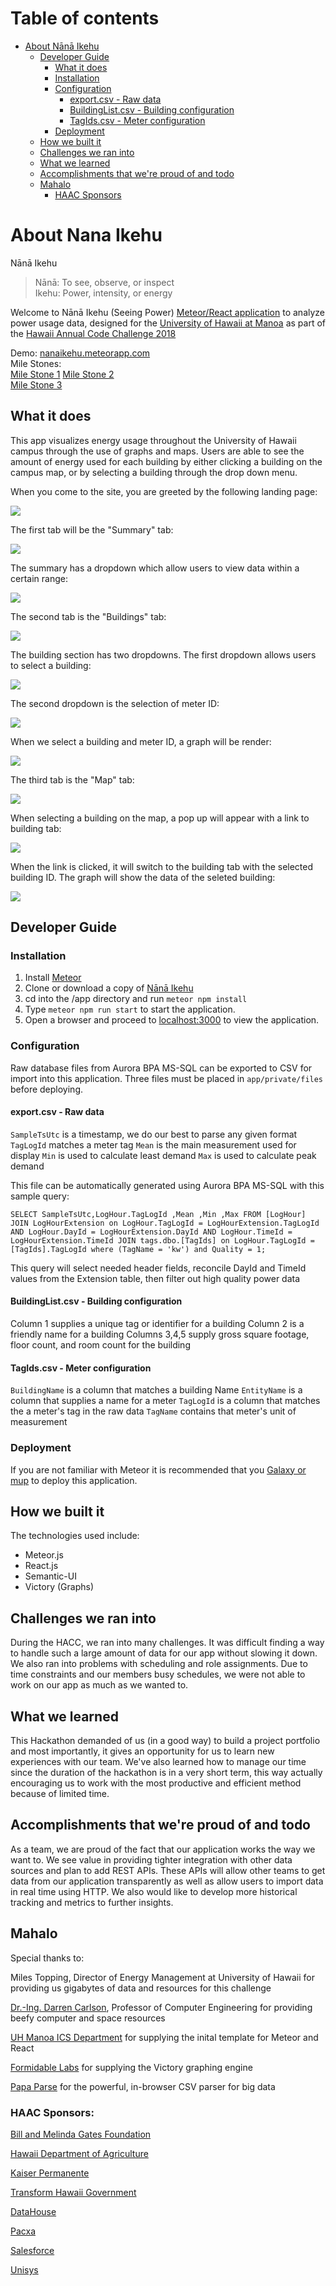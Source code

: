 # Table of contents

* [About Nānā Ikehu](#about-nanaikehu)
  * [Developer Guide](#developer-guide)
    * [What it does](#what-it-does)
    * [Installation](#installation)
    * [Configuration](#configuration)
      * [export.csv - Raw data](#export.csv-raw-data)
      * [BuildingList.csv - Building configuration](#building-configuration)
      * [TagIds.csv - Meter configuration](#meter-configuration)
    * [Deployment](#deployment)
  * [How we built it](#how-we-built-it)
  * [Challenges we ran into](#challenges)
  * [What we learned](#what-we-learned)
  * [Accomplishments that we're proud of and todo](#accomplishments)
  * [Mahalo](#mahalo)
    * [HAAC Sponsors](#sponsors)
    

# About Nana Ikehu 

Nānā Ikehu
> Nānā: To see, observe, or inspect        
> Ikehu: Power, intensity, or energy

Welcome to Nānā Ikehu (Seeing Power) [Meteor/React application](http://ics-software-engineering.github.io/meteor-application-template-react/) to analyze power usage data, designed for the [University of Hawaii at Manoa](https://manoa.hawaii.edu/) as part of the [Hawaii Annual Code Challenge 2018](http://hacc.hawaii.gov/)

Demo: [nanaikehu.meteorapp.com](http://nanaikehu.meteorapp.com/#/)    
Mile Stones:     
  [Mile Stone 1](https://github.com/nanaikehu/Nana-Ikehu/projects/1)
  [Mile Stone 2](https://github.com/nanaikehu/Nana-Ikehu/projects/2)              
  [Mile Stone 3](https://github.com/nanaikehu/Nana-Ikehu/projects/4)

## What it does
This app visualizes energy usage throughout the University of Hawaii campus through the use of graphs and maps.  Users are able to see the amount of energy used for each building by either clicking a building on the campus map, or by selecting a building through the drop down menu.

When you come to the site, you are greeted by the following landing page:

![](images/m2_landing.png)

The first tab will be the "Summary" tab:
 
![](images/m2_summary.png)
 
The summary has a dropdown which allow users to view data within a certain range:

![](images/m2_sumary-dropdown.png)
  
The second tab is the "Buildings" tab:

![](images/m2_building.png)

The building section has two dropdowns. The first dropdown allows users to select a building:

![](images/m2_building1.png)

The second dropdown is the selection of meter ID:

![](images/m2_building2.png)

When we select a building and meter ID, a graph will be render:

![](images/m2_building3.png)

The third tab is the "Map" tab:

![](images/m2_map.png)

When selecting a building on the map, a pop up will appear with a link to building tab:

![](images/m2_map1.png)

When the link is clicked, it will switch to the building tab with the selected building ID. The graph will show the data of the seleted building:

![](images/m2_maplink.png)
## Developer Guide

### Installation

1. Install [Meteor](https://www.meteor.com/install)
2. Clone or download a copy of [Nānā Ikehu](https://github.com/nanaikehu/Nana-Ikehu)
3. cd into the /app directory and run `meteor npm install`
4. Type `meteor npm run start` to start the application.
5. Open a browser and proceed to [localhost:3000](http://localhost:3000) to view the application.

### Configuration

Raw database files from Aurora BPA MS-SQL can be exported to CSV for import into this application. Three files must be placed in `app/private/files` before deploying.

#### export.csv - Raw data
`SampleTsUtc` is a timestamp, we do our best to parse any given format
`TagLogId` matches a meter tag
`Mean` is the main measurement used for display
`Min` is used to calculate least demand
`Max` is used to calculate peak demand

This file can be automatically generated using Aurora BPA MS-SQL with this sample query:

`SELECT SampleTsUtc,LogHour.TagLogId
      ,Mean
      ,Min
      ,Max
  FROM [LogHour]
  JOIN LogHourExtension on LogHour.TagLogId = LogHourExtension.TagLogId AND
  LogHour.DayId = LogHourExtension.DayId AND
  LogHour.TimeId = LogHourExtension.TimeId
  JOIN tags.dbo.[TagIds] on LogHour.TagLogId = [TagIds].TagLogId
  where (TagName = 'kw') and Quality = 1;`

This query will select needed header fields, reconcile DayId and TimeId values from the Extension table, then filter out high quality power data


#### BuildingList.csv - Building configuration
Column 1 supplies a unique tag or identifier for a building
Column 2 is a friendly name for a building
Columns 3,4,5 supply gross square footage, floor count, and room count for the building
#### TagIds.csv - Meter configuration
`BuildingName` is a column that matches a building Name
`EntityName` is a column that supplies a name for a meter
`TagLogId` is a column that matches the a meter's tag in the raw data
`TagName` contains that meter's unit of measurement


### Deployment

If you are not familiar with Meteor it is recommended that you [Galaxy or mup](https://guide.meteor.com/deployment.html#galaxy) to deploy this application.


## How we built it
The technologies used include:
* Meteor.js
* React.js
* Semantic-UI
* Victory (Graphs)

## Challenges we ran into
During the HACC, we ran into many challenges.  It was difficult finding a way to handle such a large amount of data for our app without slowing it down.  We also ran into problems with scheduling and role assignments.  Due to time constraints and our members busy schedules, we were not able to work on our app as much as we wanted to.

## What we learned
This Hackathon demanded of us (in a good way) to build a project portfolio and most importantly, it gives an opportunity for us to learn new experiences with our team. We've also learned how to manage our time since the duration of the hackathon is in a very short term, this way actually encouraging us to work with the most productive and efficient method because of limited time.

## Accomplishments that we're proud of and todo
As a team, we are proud of the fact that our application works the way we want to. We see value in providing tighter integration with other data sources and plan to add REST APIs. These APIs will allow other teams to get data from our application transparently as well as allow users to import data in real time using HTTP. We also would like to develop more historical tracking and metrics to further insights.

## Mahalo 
Special thanks to: 

Miles Topping, Director of Energy Management at University of Hawaii for providing us gigabytes of data and resources for this challenge

[Dr.-Ing. Darren Carlson](http://ee.hawaii.edu/faculty/detail.php?usr=87), Professor of Computer Engineering for providing beefy computer and space resources 

[UH Manoa ICS Department](http://ics-software-engineering.github.io/meteor-application-template-react/)  for supplying the inital template for Meteor and React

[Formidable Labs](https://formidable.com/open-source/) for supplying the Victory graphing engine

[Papa Parse](https://www.papaparse.com/) for the powerful, in-browser CSV parser for big data

### HAAC Sponsors: 
[Bill and Melinda Gates Foundation](https://www.gatesfoundation.org/)

[Hawaii Department of Agriculture](http://hdoa.hawaii.gov/)

[Kaiser Permanente](https://thrive.kaiserpermanente.org/)

[Transform Hawaii Government](http://transformhawaiigov.org/)

[DataHouse](http://www.datahouse.com/)

[Pacxa](http://www.pacxa.com/)

[Salesforce](https://www.salesforce.com/)

[Unisys](https://www.unisys.com/)








